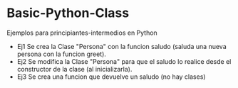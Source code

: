 # Basic-Python-Class
Ejemplos para principiantes-intermedios en Python
- Ej1 Se crea la Clase "Persona" con la funcion saludo (saluda una nueva persona con la funcion greet).
- Ej2 Se modifica la Clase "Persona" para que el saludo lo realice desde el constructor de la clase (al inicializarla).
- Ej3 Se crea una funcion que devuelve un saludo (no hay clases)


